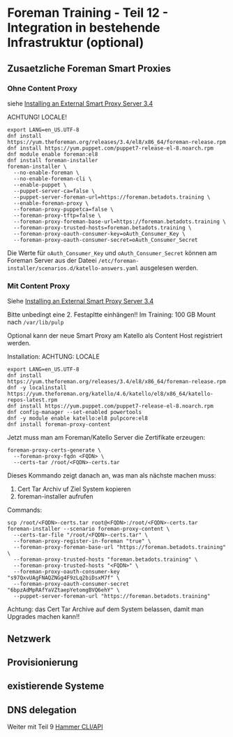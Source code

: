 # Foreman Training - Teil 12 - Integration in bestehende Infrastruktur (optional)

## Zusaetzliche Foreman Smart Proxies

### Ohne Content Proxy

siehe [Installing an External Smart Proxy Server 3.4](https://docs.theforeman.org/3.4/Installing_Proxy/index-foreman-el.html)

ACHTUNG! LOCALE!

    export LANG=en_US.UTF-8
    dnf install https://yum.theforeman.org/releases/3.4/el8/x86_64/foreman-release.rpm
    dnf install https://yum.puppet.com/puppet7-release-el-8.noarch.rpm
    dnf module enable foreman:el8
    dnf install foreman-installer
    foreman-installer \
      --no-enable-foreman \
      --no-enable-foreman-cli \
      --enable-puppet \
      --puppet-server-ca=false \
      --puppet-server-foreman-url=https://foreman.betadots.training \
      --enable-foreman-proxy \
      --foreman-proxy-puppetca=false \
      --foreman-proxy-tftp=false \
      --foreman-proxy-foreman-base-url=https://foreman.betadots.training \
      --foreman-proxy-trusted-hosts=foreman.betadots.training \
      --foreman-proxy-oauth-consumer-key=oAuth_Consumer_Key \
      --foreman-proxy-oauth-consumer-secret=oAuth_Consumer_Secret

Die Werte für `oAuth_Consumer_Key` und `oAuth_Consumer_Secret` können am Foreman Server aus der Dateei `/etc/foreman-installer/scenarios.d/katello-answers.yaml` ausgelesen werden.

### Mit Content Proxy

Siehe [Installing an External Smart Proxy Server 3.4](https://docs.theforeman.org/3.4/Installing_Proxy/index-katello.html)

Bitte unbedingt eine 2. Festapltte einhängen!! Im Training: 100 GB
Mount nach `/var/lib/pulp`

Optional kann der neue Smart Proxy am Katello als Content Host registriert werden.

Installation:
ACHTUNG: LOCALE

    export LANG=en_US.UTF-8
    dnf install https://yum.theforeman.org/releases/3.4/el8/x86_64/foreman-release.rpm
    dnf -y localinstall https://yum.theforeman.org/katello/4.6/katello/el8/x86_64/katello-repos-latest.rpm
    dnf install https://yum.puppet.com/puppet7-release-el-8.noarch.rpm
    dnf config-manager --set-enabled powertools
    dnf -y module enable katello:el8 pulpcore:el8
    dnf install foreman-proxy-content

Jetzt muss man am Foreman/Katello Server die Zertifikate erzeugen:

    foreman-proxy-certs-generate \
      --foreman-proxy-fqdn <FQDN> \
      --certs-tar /root/<FQDN>-certs.tar

Dieses Kommando zeigt danach an, was man als nächste machen muss:

1. Cert Tar Archiv uf Ziel System kopieren
2. foreman-installer aufrufen

Commands:

    scp /root/<FQDN>-certs.tar root@<FQDN>:/root/<FQDN>-certs.tar
    foreman-installer --scenario foreman-proxy-content \
      --certs-tar-file "/root/<FQDN>-certs.tar" \
      --foreman-proxy-register-in-foreman "true" \
      --foreman-proxy-foreman-base-url "https://foreman.betadots.training" \
      --foreman-proxy-trusted-hosts "foreman.betadots.training" \
      --foreman-proxy-trusted-hosts "<FQDN>" \
      --foreman-proxy-oauth-consumer-key "s97QxvUAgFNAQZNGg4F9zLq2biDsxM7f" \
      --foreman-proxy-oauth-consumer-secret "6bpzAdMpRAfYaVZtaepYetomgBVQ6ehY" \
      --puppet-server-foreman-url "https://foreman.betadots.training"

Achtung: das Cert Tar Archive auf dem System belassen, damit man Upgrades machen kann!!

## Netzwerk

## Provisionierung

## existierende Systeme

## DNS delegation

Weiter mit Teil 9 [Hammer CLI/API](../09_hammer_cli)
